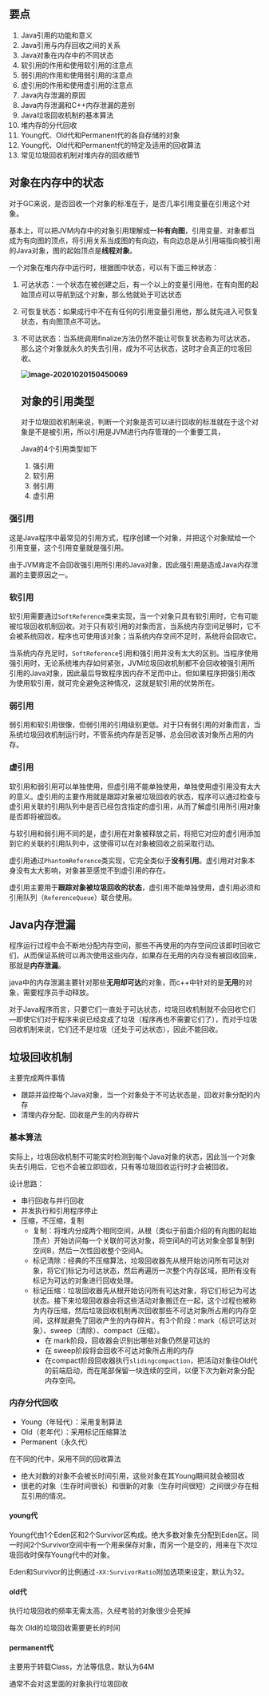 ## 要点

1. Java引用的功能和意义
2. Java引用与内存回收之间的关系
3. Java对象在内存中的不同状态
4. 软引用的作用和使用软引用的注意点
5. 弱引用的作用和使用弱引用的注意点
6. 虚引用的作用和使用虚引用的注意点
7. Java内存泄漏的原因
8. Java内存泄漏和C++内存泄漏的差别
9. Java垃圾回收机制的基本算法
10. 堆内存的分代回收
11. Young代、Old代和Permanent代的各自存储的对象
12. Young代、Old代和Permanent代的特定及适用的回收算法
13. 常见垃圾回收机制对堆内存的回收细节

## 对象在内存中的状态

对于GC来说，是否回收一个对象的标准在于，是否几率引用变量在引用这个对象。

基本上，可以把JVM内存中的对象引用理解成一种**有向图**，引用变量、对象都当成为有向图的顶点，将引用关系当成图的有向边，有向边总是从引用端指向被引用的Java对象，图的起始顶点是**线程对象**。

一个对象在堆内存中运行时，根据图中状态，可以有下面三种状态：

1. 可达状态：一个状态在被创建之后，有一个以上的变量引用他，在有向图的起始顶点可以导航到这个对象，那么他就处于可达状态

2. 可恢复状态：如果成行中不在有任何的引用变量引用他，那么就先进入可恢复状态，有向图顶点不可达。

3. 不可达状态：当系统调用finalize方法仍然不能让可恢复状态称为可达状态，那么这个对象就永久的失去引用，成为不可达状态，这时才会真正的垃圾回收。

   **![image-20201020150450069](C:\Users\admin\AppData\Roaming\Typora\typora-user-images\image-20201020150450069.png)**

   ## 对象的引用类型

   ​		对于垃圾回收机制来说，判断一个对象是否可以进行回收的标准就在于这个对象是不是被引用，所以引用是JVM进行内存管理的一个重要工具，

   Java的4个引用类型如下

   1. 强引用
   2. 软引用
   3. 弱引用
   4. 虚引用

### 强引用

这是Java程序中最常见的引用方式，程序创建一个对象，并把这个对象赋给一个引用变量，这个引用变量就是强引用。

由于JVM肯定不会回收强引用所引用的Java对象，因此强引用是造成Java内存泄漏的主要原因之一。

### 软引用

软引用需要通过`SoftReference`类来实现，当一个对象只具有软引用时，它有可能被垃圾回收机制回收。对于只有软引用的对象而言，当系统内存空间足够时，它不会被系统回收，程序也可使用该对象；当系统内存空间不足时，系统将会回收它。

当系统内存充足时，`SoftReference`引用和强引用并没有太大的区别。当程序使用强引用时，无论系统堆内存如何紧张，JVM垃圾回收机制都不会回收被强引用所引用的Java对象，因此最后导致程序因内存不足而中止。但如果程序把强引用改为使用软引用，就可完全避免这种情况，这就是软引用的优势所在。

### 弱引用

弱引用和软引用很像，但弱引用的引用级别更低。对于只有弱引用的对象而言，当系统垃圾回收机制运行时，不管系统内存是否足够，总会回收该对象所占用的内存。

### 虚引用

软引用和弱引用可以单独使用，但虚引用不能单独使用，单独使用虚引用没有太大的意义。虚引用的主要作用就是跟踪对象被垃圾回收的状态，程序可以通过检查与虚引用关联的引用队列中是否已经包含指定的虚引用，从而了解虚引用所引用对象是否即将被回收。

与软引用和弱引用不同的是，虚引用在对象被释放之前，将把它对应的虚引用添加到它的关联的引用队列中，这使得可以在对象被回收之前采取行动。

虚引用通过`PhantomReference`类实现，它完全类似于**没有引用**。虚引用对对象本身没有太大影响，对象甚至感觉不到虚引用的存在。

虚引用主要用于**跟踪对象被垃圾回收的状态**，虚引用不能单独使用，虚引用必须和引用队列（`ReferenceQueue`）联合使用。

## Java内存泄漏

程序运行过程中会不断地分配内存空间，那些不再使用的内存空间应该即时回收它们，从而保证系统可以再次使用这些内存，如果存在无用的内存没有被回收回来，那就是**内存泄漏**。

java中的内存泄漏主要针对那些**无用却可达**的对象，而c++中针对的是**无用**的对象，需要程序员手动释放。

对于Java程序而言，只要它们一直处于可达状态，垃圾回收机制就不会回收它们—即使它们对于程序来说已经变成了垃圾（程序再也不需要它们了），而对于垃圾回收机制来说，它们还不是垃圾（还处于可达状态），因此不能回收。

## 垃圾回收机制

主要完成两件事情

+ 跟踪并监控每个Java对象，当一个对象处于不可达状态是，回收对象分配的内存
+ 清理内存分配、回收是产生的内存碎片

### 基本算法

实际上，垃圾回收机制不可能实时检测到每个Java对象的状态，因此当一个对象失去引用后，它也不会被立即回收，只有等垃圾回收运行时才会被回收。

设计思路：

+ 串行回收与并行回收
+ 并发执行和引用程序停止
+ 压缩，不压缩，复制
  + 复制：将堆内分成两个相同空间，从根（类似于前面介绍的有向图的起始顶点）开始访问每一个关联的可达对象，将空间A的可达对象全部复制到空间B，然后一次性回收整个空间A。
  + 标记清除：经典的不压缩算法，垃圾回收器先从根开始访问所有可达对象，将它们标记为可达状态，然后再遍历一次整个内存区域，把所有没有标记为可达的对象进行回收处理。
  + 标记压缩：垃圾回收器先从根开始访问所有可达对象，将它们标记为可达状态。接下来垃圾回收器会将这些活动对象搬迁在一起，这个过程也被称为内存压缩，然后垃圾回收机制再次回收那些不可达对象所占用的内存空间，这样就避免了回收产生的内存碎片。有3个阶段：mark（标识可达对象）、sweep（清除）、compact（压缩）。
    + 在 mark阶段，回收器会识别出哪些对象仍然是可达的
    + 在 sweep阶段将会回收不可达对象所占用的内存
    + 在compact阶段回收器执行`slidingcompaction`，把活动对象往Old代的前端启动，而在尾部保留一块连续的空间，以便下次为新对象分配内存空间。

### 内存分代回收

+  Young（年轻代）：采用复制算法
+  Old（老年代）：采用标记压缩算法
+  Permanent（永久代）

在不同的代中，采用不同的回收算法

+ 绝大对数的对象不会被长时间引用，这些对象在其Young期间就会被回收
+ 很老的对象（生存时间很长）和很新的对象（生存时间很短）之间很少存在相互引用的情况。

#### young代

Young代由1个Eden区和2个Survivor区构成。绝大多数对象先分配到Eden区。同一时间2个Survivor空间中有一个用来保存对象，而另一个是空的，用来在下次垃圾回收时保存Young代中的对象。

Eden和Survivor的比例通过`-XX:SurvivorRatio`附加选项来设定，默认为32。

#### old代

执行垃圾回收的频率无需太高，久经考验的对象很少会死掉

每次 Old的垃圾回收需要更长的时间

#### permanent代

主要用于转载Class，方法等信息，默认为64M

通常不会对这里面的对象执行垃圾回收

